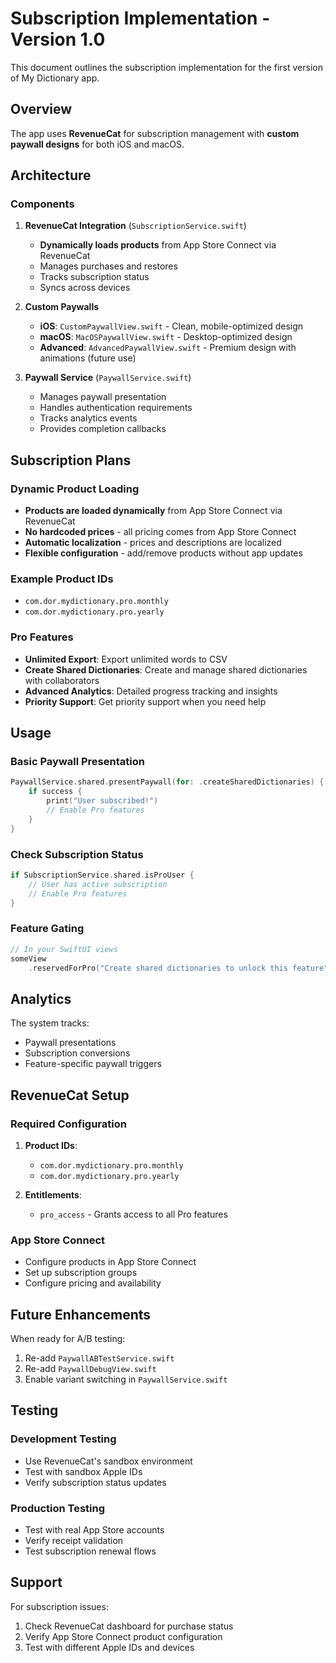 # Subscription Implementation - Version 1.0

This document outlines the subscription implementation for the first version of My Dictionary app.

## Overview

The app uses **RevenueCat** for subscription management with **custom paywall designs** for both iOS and macOS.

## Architecture

### Components

1. **RevenueCat Integration** (`SubscriptionService.swift`)
   - **Dynamically loads products** from App Store Connect via RevenueCat
   - Manages purchases and restores
   - Tracks subscription status
   - Syncs across devices

2. **Custom Paywalls**
   - **iOS**: `CustomPaywallView.swift` - Clean, mobile-optimized design
   - **macOS**: `MacOSPaywallView.swift` - Desktop-optimized design
   - **Advanced**: `AdvancedPaywallView.swift` - Premium design with animations (future use)

3. **Paywall Service** (`PaywallService.swift`)
   - Manages paywall presentation
   - Handles authentication requirements
   - Tracks analytics events
   - Provides completion callbacks

## Subscription Plans

### Dynamic Product Loading
- **Products are loaded dynamically** from App Store Connect via RevenueCat
- **No hardcoded prices** - all pricing comes from App Store Connect
- **Automatic localization** - prices and descriptions are localized
- **Flexible configuration** - add/remove products without app updates

### Example Product IDs
- `com.dor.mydictionary.pro.monthly`
- `com.dor.mydictionary.pro.yearly`

### Pro Features
- **Unlimited Export**: Export unlimited words to CSV
- **Create Shared Dictionaries**: Create and manage shared dictionaries with collaborators
- **Advanced Analytics**: Detailed progress tracking and insights
- **Priority Support**: Get priority support when you need help

## Usage

### Basic Paywall Presentation
```swift
PaywallService.shared.presentPaywall(for: .createSharedDictionaries) { success in
    if success {
        print("User subscribed!")
        // Enable Pro features
    }
}
```

### Check Subscription Status
```swift
if SubscriptionService.shared.isProUser {
    // User has active subscription
    // Enable Pro features
}
```

### Feature Gating
```swift
// In your SwiftUI views
someView
    .reservedForPro("Create shared dictionaries to unlock this feature")
```

## Analytics

The system tracks:
- Paywall presentations
- Subscription conversions
- Feature-specific paywall triggers

## RevenueCat Setup

### Required Configuration
1. **Product IDs**:
   - `com.dor.mydictionary.pro.monthly`
   - `com.dor.mydictionary.pro.yearly`

2. **Entitlements**:
   - `pro_access` - Grants access to all Pro features

### App Store Connect
- Configure products in App Store Connect
- Set up subscription groups
- Configure pricing and availability

## Future Enhancements

When ready for A/B testing:
1. Re-add `PaywallABTestService.swift`
2. Re-add `PaywallDebugView.swift`
3. Enable variant switching in `PaywallService.swift`

## Testing

### Development Testing
- Use RevenueCat's sandbox environment
- Test with sandbox Apple IDs
- Verify subscription status updates

### Production Testing
- Test with real App Store accounts
- Verify receipt validation
- Test subscription renewal flows

## Support

For subscription issues:
1. Check RevenueCat dashboard for purchase status
2. Verify App Store Connect product configuration
3. Test with different Apple IDs and devices
